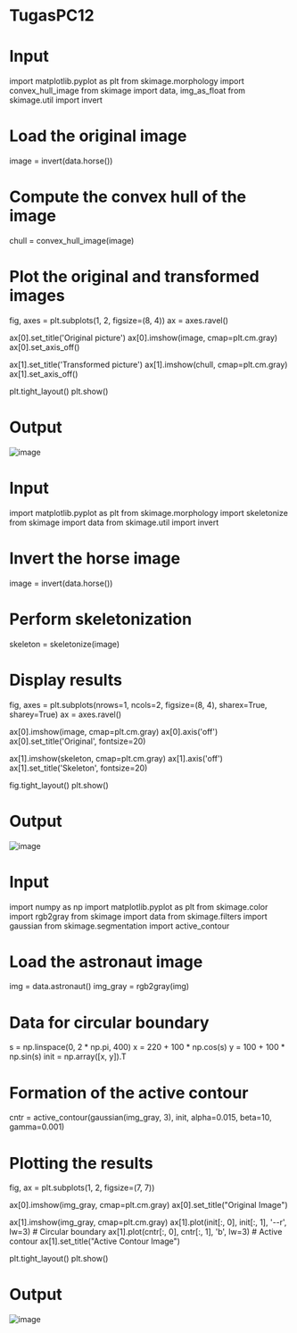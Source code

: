 # TugasPC12

# Input

import matplotlib.pyplot as plt
from skimage.morphology import convex_hull_image
from skimage import data, img_as_float
from skimage.util import invert

# Load the original image
image = invert(data.horse())

# Compute the convex hull of the image
chull = convex_hull_image(image)

# Plot the original and transformed images
fig, axes = plt.subplots(1, 2, figsize=(8, 4))
ax = axes.ravel()

ax[0].set_title('Original picture')
ax[0].imshow(image, cmap=plt.cm.gray)
ax[0].set_axis_off()

ax[1].set_title('Transformed picture')
ax[1].imshow(chull, cmap=plt.cm.gray)
ax[1].set_axis_off()

plt.tight_layout()
plt.show()

# Output

![image](https://github.com/Alifiananda06/TugasPC12/assets/115884834/0b3204cc-81fc-4eab-b5d1-c8f0aa6e40c7)

# Input

import matplotlib.pyplot as plt
from skimage.morphology import skeletonize
from skimage import data
from skimage.util import invert

# Invert the horse image
image = invert(data.horse())

# Perform skeletonization
skeleton = skeletonize(image)

# Display results
fig, axes = plt.subplots(nrows=1, ncols=2, figsize=(8, 4), sharex=True, sharey=True)
ax = axes.ravel()

ax[0].imshow(image, cmap=plt.cm.gray)
ax[0].axis('off')
ax[0].set_title('Original', fontsize=20)

ax[1].imshow(skeleton, cmap=plt.cm.gray)
ax[1].axis('off')
ax[1].set_title('Skeleton', fontsize=20)

fig.tight_layout()
plt.show()

# Output

![image](https://github.com/Alifiananda06/TugasPC12/assets/115884834/3b637b28-dc0b-4351-a82c-839dbb182fc5)

# Input

import numpy as np
import matplotlib.pyplot as plt
from skimage.color import rgb2gray
from skimage import data
from skimage.filters import gaussian
from skimage.segmentation import active_contour

# Load the astronaut image
img = data.astronaut()
img_gray = rgb2gray(img)

# Data for circular boundary
s = np.linspace(0, 2 * np.pi, 400)
x = 220 + 100 * np.cos(s)
y = 100 + 100 * np.sin(s)
init = np.array([x, y]).T

# Formation of the active contour
cntr = active_contour(gaussian(img_gray, 3), init, alpha=0.015, beta=10, gamma=0.001)

# Plotting the results
fig, ax = plt.subplots(1, 2, figsize=(7, 7))

ax[0].imshow(img_gray, cmap=plt.cm.gray)
ax[0].set_title("Original Image")

ax[1].imshow(img_gray, cmap=plt.cm.gray)
ax[1].plot(init[:, 0], init[:, 1], '--r', lw=3)  # Circular boundary
ax[1].plot(cntr[:, 0], cntr[:, 1], 'b', lw=3)    # Active contour
ax[1].set_title("Active Contour Image")

plt.tight_layout()
plt.show()

# Output

![image](https://github.com/Alifiananda06/TugasPC12/assets/115884834/d4b5203d-fb60-44cd-8246-3a06695573b8)
